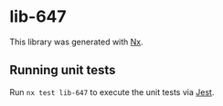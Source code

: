 # lib-647

This library was generated with [Nx](https://nx.dev).

## Running unit tests

Run `nx test lib-647` to execute the unit tests via [Jest](https://jestjs.io).
